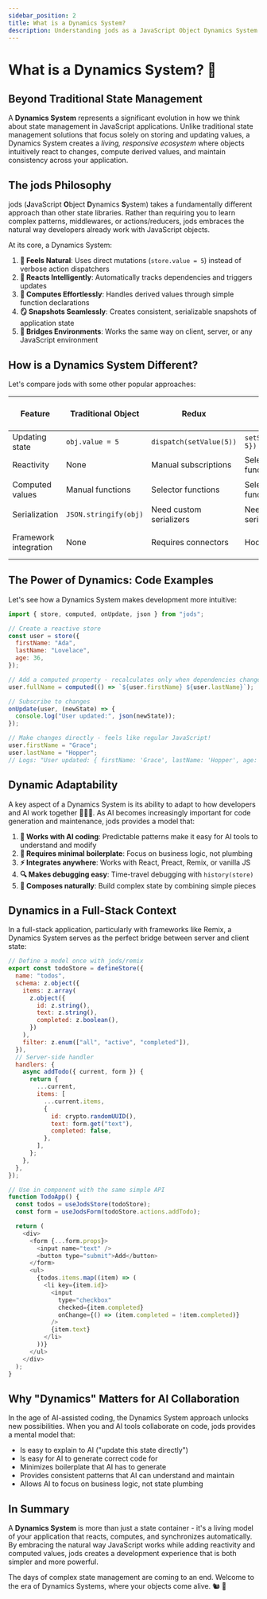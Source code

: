 ```yaml
---
sidebar_position: 2
title: What is a Dynamics System?
description: Understanding jods as a JavaScript Object Dynamics System
---
```


# What is a Dynamics System? 🤔

## Beyond Traditional State Management

A **Dynamics System** represents a significant evolution in how we think about state management in JavaScript applications. Unlike traditional state management solutions that focus solely on storing and updating values, a Dynamics System creates a _living, responsive ecosystem_ where objects intuitively react to changes, compute derived values, and maintain consistency across your application.

## The jods Philosophy

jods (**J**avaScript **O**bject **D**ynamics **S**ystem) takes a fundamentally different approach than other state libraries. Rather than requiring you to learn complex patterns, middlewares, or actions/reducers, jods embraces the natural way developers already work with JavaScript objects.

At its core, a Dynamics System:

1. **📱 Feels Natural**: Uses direct mutations (`store.value = 5`) instead of verbose action dispatchers
2. **🔄 Reacts Intelligently**: Automatically tracks dependencies and triggers updates
3. **🧮 Computes Effortlessly**: Handles derived values through simple function declarations
4. **🪞 Snapshots Seamlessly**: Creates consistent, serializable snapshots of application state
5. **🧬 Bridges Environments**: Works the same way on client, server, or any JavaScript environment

## How is a Dynamics System Different?

Let's compare jods with some other popular approaches:

| Feature               | Traditional Object    | Redux                   | Zustand                 | jods (Dynamics System)              |
| --------------------- | --------------------- | ----------------------- | ----------------------- | ----------------------------------- |
| Updating state        | `obj.value = 5`       | `dispatch(setValue(5))` | `setState({value: 5})`  | `store.value = 5`                   |
| Reactivity            | None                  | Manual subscriptions    | Selector functions      | Automatic + granular                |
| Computed values       | Manual functions      | Selector functions      | Selector functions      | `computed(() => store.x + store.y)` |
| Serialization         | `JSON.stringify(obj)` | Need custom serializers | Need custom serializers | `json(store)`                       |
| Framework integration | None                  | Requires connectors     | Hooks                   | Lightweight direct hooks            |

## The Power of Dynamics: Code Examples

Let's see how a Dynamics System makes development more intuitive:

```js
import { store, computed, onUpdate, json } from "jods";

// Create a reactive store
const user = store({
  firstName: "Ada",
  lastName: "Lovelace",
  age: 36,
});

// Add a computed property - recalculates only when dependencies change
user.fullName = computed(() => `${user.firstName} ${user.lastName}`);

// Subscribe to changes
onUpdate(user, (newState) => {
  console.log("User updated:", json(newState));
});

// Make changes directly - feels like regular JavaScript!
user.firstName = "Grace";
user.lastName = "Hopper";
// Logs: "User updated: { firstName: 'Grace', lastName: 'Hopper', age: 36, fullName: 'Grace Hopper' }"
```

## Dynamic Adaptability

A key aspect of a Dynamics System is its ability to adapt to how developers and AI work together 🧑‍💻🤖. As AI becomes increasingly important for code generation and maintenance, jods provides a model that:

1. **🤖 Works with AI coding**: Predictable patterns make it easy for AI tools to understand and modify
2. **📝 Requires minimal boilerplate**: Focus on business logic, not plumbing
3. **⚡ Integrates anywhere**: Works with React, Preact, Remix, or vanilla JS
4. **🔍 Makes debugging easy**: Time-travel debugging with `history(store)`
5. **🧩 Composes naturally**: Build complex state by combining simple pieces

## Dynamics in a Full-Stack Context

In a full-stack application, particularly with frameworks like Remix, a Dynamics System serves as the perfect bridge between server and client state:

```js
// Define a model once with jods/remix
export const todoStore = defineStore({
  name: "todos",
  schema: z.object({
    items: z.array(
      z.object({
        id: z.string(),
        text: z.string(),
        completed: z.boolean(),
      })
    ),
    filter: z.enum(["all", "active", "completed"]),
  }),
  // Server-side handler
  handlers: {
    async addTodo({ current, form }) {
      return {
        ...current,
        items: [
          ...current.items,
          {
            id: crypto.randomUUID(),
            text: form.get("text"),
            completed: false,
          },
        ],
      };
    },
  },
});

// Use in component with the same simple API
function TodoApp() {
  const todos = useJodsStore(todoStore);
  const form = useJodsForm(todoStore.actions.addTodo);

  return (
    <div>
      <form {...form.props}>
        <input name="text" />
        <button type="submit">Add</button>
      </form>
      <ul>
        {todos.items.map((item) => (
          <li key={item.id}>
            <input
              type="checkbox"
              checked={item.completed}
              onChange={() => (item.completed = !item.completed)}
            />
            {item.text}
          </li>
        ))}
      </ul>
    </div>
  );
}
```

## Why "Dynamics" Matters for AI Collaboration

In the age of AI-assisted coding, the Dynamics System approach unlocks new possibilities. When you and AI tools collaborate on code, jods provides a mental model that:

- Is easy to explain to AI ("update this state directly")
- Is easy for AI to generate correct code for
- Minimizes boilerplate that AI has to generate
- Provides consistent patterns that AI can understand and maintain
- Allows AI to focus on business logic, not state plumbing

## In Summary

A **Dynamics System** is more than just a state container - it's a living model of your application that reacts, computes, and synchronizes automatically. By embracing the natural way JavaScript works while adding reactivity and computed values, jods creates a development experience that is both simpler and more powerful.

The days of complex state management are coming to an end. Welcome to the era of Dynamics Systems, where your objects come alive. 🐿️ 🦆
